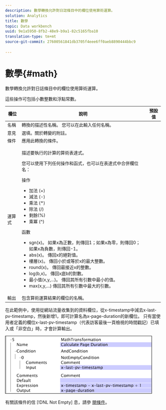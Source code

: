 ```yaml
---
description: 數學轉換允許對日誌條目中的欄位使用算術運算。
solution: Analytics
title: 數學
topic: Data workbench
uuid: 9e1a5950-8fb2-48e9-b9a1-82c5165fba10
translation-type: tm+mt
source-git-commit: 27600561841db3705f4eee6ff0aeb8890444bbc9

---
```



# 數學{#math}

數學轉換允許對日誌條目中的欄位使用算術運算。

這些操作可包括小數整數和浮點常數。

<table id="table_FDF3DDF1960E43E391A67C9DC2A0E302"> 
 <thead> 
  <tr> 
   <th colname="col1" class="entry"> 欄位 </th> 
   <th colname="col2" class="entry"> 說明 </th> 
   <th colname="col3" class="entry"> 預設值 </th> 
  </tr> 
 </thead>
 <tbody> 
  <tr> 
   <td colname="col1"> 名稱 </td> 
   <td colname="col2"> 轉換的描述性名稱。 您可以在此輸入任何名稱。 </td> 
   <td colname="col3"></td> 
  </tr> 
  <tr> 
   <td colname="col1"> 意見 </td> 
   <td colname="col2"> 選填。關於轉變的附註。 </td> 
   <td colname="col3"></td> 
  </tr> 
  <tr> 
   <td colname="col1"> 條件 </td> 
   <td colname="col2"> 應用此轉換的條件。 </td> 
   <td colname="col3"></td> 
  </tr> 
  <tr> 
   <td colname="col1"> 運算式 </td> 
   <td colname="col2"> <p>描述要執行的計算的算術表達式。 </p> <p> 您可以使用下列任何操作和函式，也可以在表達式中合併欄位名： </p> <p> 操作 
     <ul id="ul_DB5915FADA0A41A3B11F1F48615F40A9">
      <li id="li_CA9EA97243F04760A81313C17EE057B3"> 加法 (+) </li>
      <li id="li_908A272EBA2340098C20F22AA8D9ED26"> 減法 (-) </li>
      <li id="li_C62257FF3AAB436D9148BBEA441621D7"> 乘法 (*) </li>
      <li id="li_B5A9EAB3E49D4CB9A297172199F23542"> 除法 (/) </li>
      <li id="li_D2D2B51DB2C8412A9B6F9D5F3CC03F8A"> 剩餘(%) </li>
      <li id="li_07E7E368FFD2437A852B785E159848E5"> 乘冪 (^) </li>
     </ul></p> <p>函數 
     <ul id="ul_E335AE8D684340AA998C4A2633FFDEE1">
      <li id="li_E036FF0B5DF244DDBFEDA9BFEDC62251"> sgn(x)。 如果x為正數，則傳回1；如果x為零，則傳回0；如果x為負數，則傳回-1。 </li>
      <li id="li_90CD8899DDC14778A95930C2768C82BC"> abs(x)。 傳回x的絕對值。 </li>
      <li id="li_F4AF23F343F74BD88B7166B1C2BB065E"> 樓層(x)。 傳回小於或等於x的最大整數。 </li>
      <li id="li_A31379A3659240C3A629BFAF19A6DDF1"> round(x)。 傳回最接近x的整數。 </li>
      <li id="li_9C0A0F3A4A304026B543F2A64B98B922"> log(b,x)。 傳回x底b的對數。 </li>
      <li id="li_124D62C2CA5A42CBBCC5DB18FAA8920E"> 最小值(x,y,...)。 傳回其所有引數中最小的值。 </li>
      <li id="li_3B7B9FC1C0BF4E7688F9F49130B97B7F"> max(x,y,...) 傳回其所有引數中最大的引數。 </li>
     </ul></p> </td> 
   <td colname="col3"></td> 
  </tr> 
  <tr> 
   <td colname="col1"> 輸出 </td> 
   <td colname="col2"> 包含算術運算結果的欄位的名稱。 </td> 
   <td colname="col3"></td> 
  </tr> 
 </tbody> 
</table>

在此範例中，使用從網站流量收集到的資料欄位，從x-timestamp中減去x-last-pv-timestamp，然後新增1，即可計算名為x-page-duration的新欄位。 只有當使用者定義的欄位x-last-pv-timestamp（代表訪客最後一頁檢視的時間戳記）已填入或「非空白」時，才會計算輸出。

![](assets/cfg_TransformationType_Math.png)

有關該條件的信 [!DNL Not Empty] 息，請參 [閱條件](../../../../../home/c-dataset-const-proc/c-conditions/c-abt-cond.md)。
